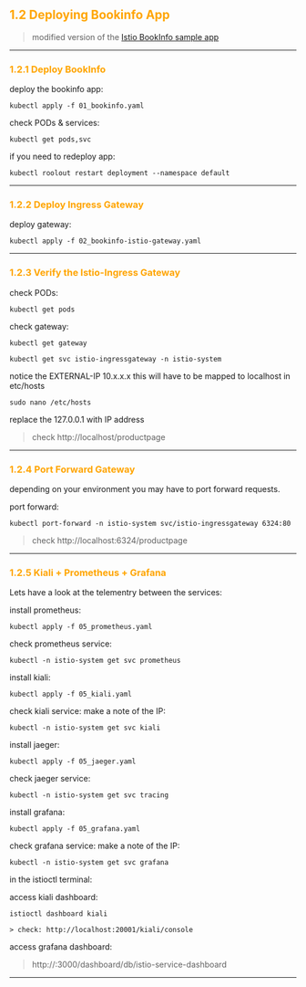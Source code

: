 ## <font color="orange"> 1.2 Deploying Bookinfo App </font>

> modified version of the [Istio BookInfo sample app](https://github.com/istio/istio/tree/master/samples/bookinfo)
---

### <font color="orange"> 1.2.1 Deploy BookInfo</font>
deploy the bookinfo app:
```
kubectl apply -f 01_bookinfo.yaml
```

check PODs & services:
```
kubectl get pods,svc
```

if you need to redeploy app:
```
kubectl roolout restart deployment --namespace default
```

---

### <font color="orange"> 1.2.2 Deploy Ingress Gateway </font>
deploy gateway:
```
kubectl apply -f 02_bookinfo-istio-gateway.yaml
```
---

### <font color="orange"> 1.2.3 Verify the Istio-Ingress Gateway </font>
check PODs:
```
kubectl get pods
```
check gateway:
```
kubectl get gateway
```
```
kubectl get svc istio-ingressgateway -n istio-system
```
notice the EXTERNAL-IP 10.x.x.x  this will have to be mapped to localhost in etc/hosts
```
sudo nano /etc/hosts
```
replace the 127.0.0.1 with IP address

> check http://localhost/productpage
---

### <font color="orange"> 1.2.4 Port Forward Gateway </font>
depending on your environment you may have to port forward requests. 

port forward:
````
kubectl port-forward -n istio-system svc/istio-ingressgateway 6324:80
````
> check http://localhost:6324/productpage
----

### <font color="orange"> 1.2.5 Kiali + Prometheus + Grafana </font>
Lets have a look at the telementry between the services:

install prometheus:  
````
kubectl apply -f 05_prometheus.yaml
````
check prometheus service:
````
kubectl -n istio-system get svc prometheus
````
install kiali:
````
kubectl apply -f 05_kiali.yaml
````
check kiali service:
make a note of the IP:
````
kubectl -n istio-system get svc kiali
````
install jaeger:  
````
kubectl apply -f 05_jaeger.yaml
````
check jaeger service:
````
kubectl -n istio-system get svc tracing
````
install grafana:
````
kubectl apply -f 05_grafana.yaml
````
check grafana service:
make a note of the IP:
````
kubectl -n istio-system get svc grafana
````
in the istioctl terminal:  

access kiali dashboard:
```
istioctl dashboard kiali
````
````
> check: http://localhost:20001/kiali/console
````
access grafana dashboard:
> http://<IP>:3000/dashboard/db/istio-service-dashboard
---
